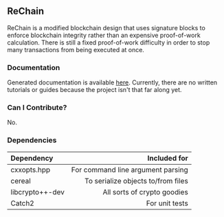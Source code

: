 ## ReChain

ReChain is a modified blockchain design that uses signature blocks to enforce blockchain
integrity rather than an expensive proof-of-work calculation. There is still a fixed
proof-of-work difficulty in order to stop many transactions from being executed at once.

### Documentation

Generated documentation is available [here](https://mjhouse.github.io/rechain/). Currently,
there are no written tutorials or guides because the project isn't that far along yet.

### Can I Contribute?

No.

### Dependencies

| Dependency		| Included for				|
|:----------------------|--------------------------------------:|
| cxxopts.hpp		| For command line argument parsing 	|
| cereal		| To serialize objects to/from files	|
| libcrypto++-dev	| All sorts of crypto goodies		|
| Catch2		| For unit tests			|

